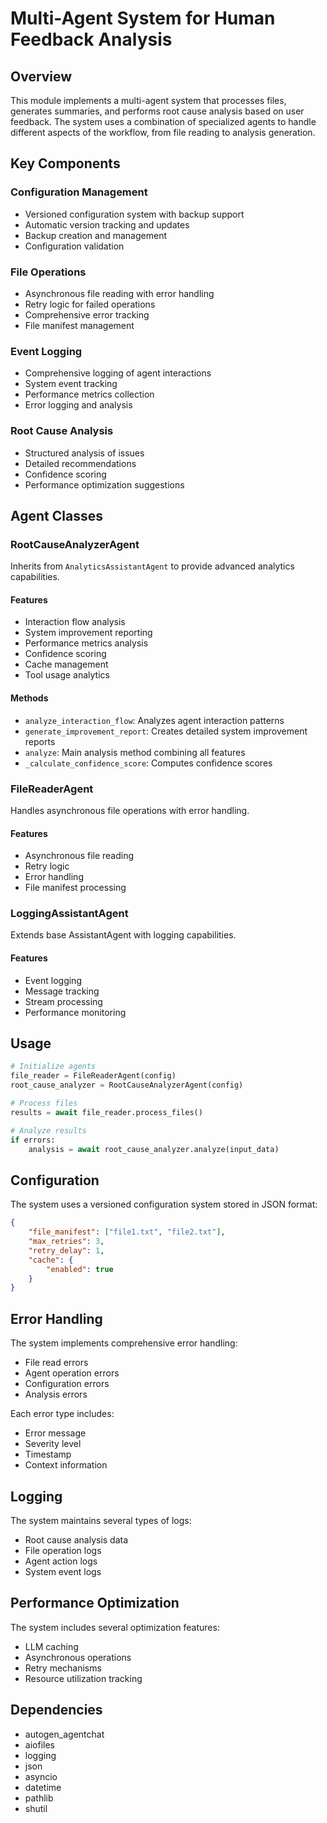# Multi-Agent System for Human Feedback Analysis

## Overview

This module implements a multi-agent system that processes files, generates summaries, and performs root cause analysis based on user feedback. The system uses a combination of specialized agents to handle different aspects of the workflow, from file reading to analysis generation.

## Key Components

### Configuration Management
- Versioned configuration system with backup support
- Automatic version tracking and updates
- Backup creation and management
- Configuration validation

### File Operations
- Asynchronous file reading with error handling
- Retry logic for failed operations
- Comprehensive error tracking
- File manifest management

### Event Logging
- Comprehensive logging of agent interactions
- System event tracking
- Performance metrics collection
- Error logging and analysis

### Root Cause Analysis
- Structured analysis of issues
- Detailed recommendations
- Confidence scoring
- Performance optimization suggestions

## Agent Classes

### RootCauseAnalyzerAgent
Inherits from `AnalyticsAssistantAgent` to provide advanced analytics capabilities.

#### Features
- Interaction flow analysis
- System improvement reporting
- Performance metrics analysis
- Confidence scoring
- Cache management
- Tool usage analytics

#### Methods
- `analyze_interaction_flow`: Analyzes agent interaction patterns
- `generate_improvement_report`: Creates detailed system improvement reports
- `analyze`: Main analysis method combining all features
- `_calculate_confidence_score`: Computes confidence scores

### FileReaderAgent
Handles asynchronous file operations with error handling.

#### Features
- Asynchronous file reading
- Retry logic
- Error handling
- File manifest processing

### LoggingAssistantAgent
Extends base AssistantAgent with logging capabilities.

#### Features
- Event logging
- Message tracking
- Stream processing
- Performance monitoring

## Usage

```python
# Initialize agents
file_reader = FileReaderAgent(config)
root_cause_analyzer = RootCauseAnalyzerAgent(config)

# Process files
results = await file_reader.process_files()

# Analyze results
if errors:
    analysis = await root_cause_analyzer.analyze(input_data)
```

## Configuration

The system uses a versioned configuration system stored in JSON format:

```json
{
    "file_manifest": ["file1.txt", "file2.txt"],
    "max_retries": 3,
    "retry_delay": 1,
    "cache": {
        "enabled": true
    }
}
```

## Error Handling

The system implements comprehensive error handling:

- File read errors
- Agent operation errors
- Configuration errors
- Analysis errors

Each error type includes:
- Error message
- Severity level
- Timestamp
- Context information

## Logging

The system maintains several types of logs:

- Root cause analysis data
- File operation logs
- Agent action logs
- System event logs

## Performance Optimization

The system includes several optimization features:

- LLM caching
- Asynchronous operations
- Retry mechanisms
- Resource utilization tracking

## Dependencies

- autogen_agentchat
- aiofiles
- logging
- json
- asyncio
- datetime
- pathlib
- shutil 